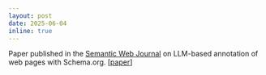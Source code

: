 ```yaml
---
layout: post
date: 2025-06-04
inline: true
---
```


Paper published in the [Semantic Web Journal](https://www.semantic-web-journal.net) on LLM-based annotation of web pages with Schema.org. [[paper](https://www.semantic-web-journal.net/system/files/swj3867.pdf)] 
